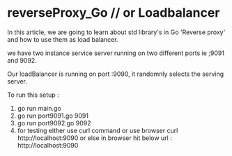 # reverseProxy_Go // or Loadbalancer
In this article, we are going to learn about std library's in Go 'Reverse proxy' and how to use them as load balancer.

we have two instance service server running on two different ports ie ;9091 and 9092.

Our loadBalancer is running on port :9090, it randomnly selects the serving server.

To run this setup :

1) go run main.go
2) go run port9091.go 9091
3) go run port9092.go 9092
4) for testing either use curl command or use browser
   curl http://localhost:9090 
   or
   else in browser hit below url :
   http://localhost:9090
